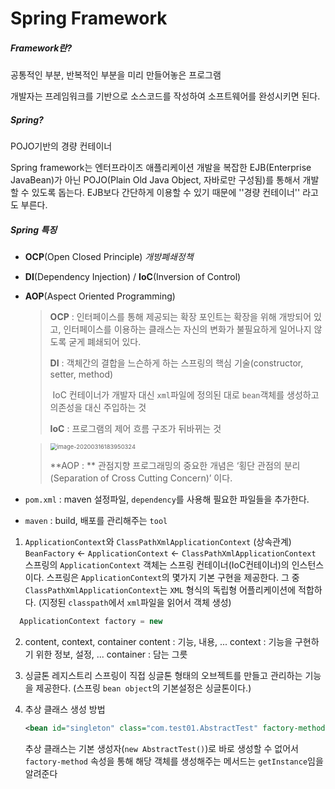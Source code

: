 # Spring Framework

##### Framework란?

 공통적인 부분, 반복적인 부분을 미리 만들어놓은 프로그램

 개발자는 프레임워크를 기반으로 소스코드를 작성하여 소프트웨어를 완성시키면 된다.

##### Spring?

POJO기반의 경량 컨테이너

 Spring framework는 엔터프라이즈 애플리케이션 개발을 복잡한 EJB(Enterprise JavaBean)가 아닌 POJO(Plain Old Java Object, 자바로만 구성됨)를 통해서 개발 할 수 있도록 돕는다.  EJB보다 간단하게 이용할 수 있기 때문에 ''경량 컨테이너'' 라고도 부른다.

##### Spring 특징

- **OCP**(Open Closed Principle)   *개방폐쇄정책*

- **DI**(Dependency Injection) / **IoC**(Inversion of Control)

- **AOP**(Aspect Oriented Programming)

  > **OCP** :  인터페이스를 통해 제공되는 확장 포인트는 확장을 위해 개방되어 있고, 인터페이스를 이용하는 클래스는 자신의 변화가 불필요하게 일어나지 않도록 굳게 폐쇄되어 있다.
  >
  > **DI** : 객체간의 결합을 느슨하게 하는 스프링의 핵심 기술(constructor, setter, method)
  >
  > ​     IoC 컨테이너가 개발자 대신 `xml`파일에 정의된 대로 `bean`객체를 생성하고 의존성을 대신 주입하는 것
  >
  > **IoC** : 프로그램의 제어 흐름 구조가 뒤바뀌는 것

  > <img src="C:\Users\mk\AppData\Roaming\Typora\typora-user-images\image-20200316183950324.png" alt="image-20200316183950324" style="zoom: 67%;" />
  >
  > **AOP : ** 관점지향 프로그래밍의 중요한 개념은 ‘횡단 관점의 분리(Separation of Cross Cutting Concern)’ 이다.



- `pom.xml` : maven 설정파일, `dependency`를 사용해 필요한 파일들을 추가한다.

- `maven` : build, 배포를 관리해주는 `tool`

  [^build]: 코드 작성, 컴파일, 실행하는 일련의 과정들





1. `ApplicationContext`와 `ClassPathXmlApplicationContext`
    (상속관계) `BeanFactory` <- `ApplicationContext` <- `ClassPathXmlApplicationContext`
    스프링의 `ApplicationContext` 객체는 스프링 컨테이너(IoC컨테이너)의 인스턴스이다.
    스프링은 `ApplicationContext`의 몇가지 기본 구현을 제공한다.
    그 중 `ClassPathXmlApplicationContext`는 `XML` 형식의 독립형 어플리케이션에 적합하다.
    (지정된 `classpath`에서 `xml`파일을 읽어서 객체 생성)

```java
  ApplicationContext factory = new                                                    ClassPathXmlApplicationContext("com/test01/applicationContext.xml");
```



2. content, context, container
      content : 기능, 내용, ...
    context : 기능을 구현하기 위한 정보, 설정, ...
    container : 담는 그릇
  
  
  
3. 싱글톤 레지스트리
     스프링이 직접 싱글톤 형태의 오브젝트를 만들고 관리하는 기능을 제공한다.
     (스프링 `bean object`의 기본설정은 싱글톤이다.)

     [^싱글톤]: 메모리에 한번만 적재된다. 메모리에 객체 하나만 만들겠다.

     

4. 추상 클래스 생성 방법

     ```xml
     <bean id="singleton" class="com.test01.AbstractTest" factory-method="getInstance"></bean>
     ```

     추상 클래스는 기본 생성자(`new AbstractTest()`)로 바로 생성할 수 없어서 `factory-method` 속성을 통해 해당 객체를 생성해주는 메서드는 `getInstance`임을 알려준다

